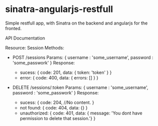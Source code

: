 sinatra-angularjs-restfull
==========================

Simple restfull app, with Sinatra on the backend and angularjs for the fronted.

API Documentation

Resource: Session
Methods:
  - POST /sessions
    Params: {
      username : 'some_username',
      password : 'some_passwork'
    }
    Response:
      - sucess: {
          code: 201,
          data: { token: 'token' }
        }
      - error: {
          code: 400,
          data: { errors: [] }
        }

  - DELETE /sessions/:token
    Params: {
      username : 'some_username',
      password : 'some_passwork'
    }
    Response:
      - sucess: {
          code: 204, //No content.
        }
      - not found: {
          code: 404,
          data: {}
        }
      - unauthorized: {
          code: 401,
          data: { message: 'You dont have permission to delete that session.'}
        }